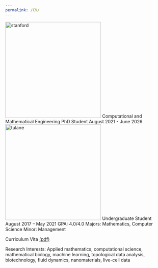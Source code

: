 ```yaml
---
permalink: /CV/
---
```

<img src="https://github.com/rjuenemann/rjuenemann.github.io/blob/master/assets/images/SUSig_Seal_Stacked_Left.png?raw=true" alt="stanford" style="width:300px;"/>       
Computational and Mathematical Engineering PhD Student      
August 2021 - June 2026     

<img src="https://github.com/rjuenemann/rjuenemann.github.io/blob/master/assets/images/%C6%92%C6%92TUshield-word_2c%20(1).png?raw=true" alt="tulane" style="width:300px;"/>     
Undergraduate Student  
August 2017 – May 2021
GPA: 4.0/4.0
Majors: Mathematics, Computer Science   
Minor: Management   

Curriculum Vita [(pdf)](https://drive.google.com/file/d/1FwReam96jpE1aVDW7KLCyrLtW-wLW1fP/view?usp=sharing)

Research Interests:
Applied mathematics, computational science, mathematical biology, machine learning, topological
data analysis, biotechnology, fluid dynamics, nanomaterials, live-cell data
